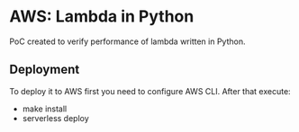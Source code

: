 # AWS: Lambda in Python
PoC created to verify performance of lambda written in Python.

## Deployment
To deploy it to AWS first you need to configure AWS CLI.
After that execute:
* make install
* serverless deploy